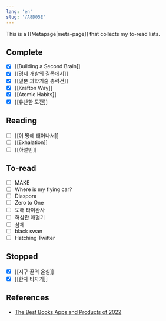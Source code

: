 ```yaml
---
lang: 'en'
slug: '/A8D05E'
---
```


This is a [[Metapage|meta-page]] that collects my to-read lists.

## Complete

- [x] [[Building a Second Brain]]
- [x] [[경제 개발의 길목에서]]
- [x] [[일본 과학기술 총력전]]
- [x] [[Krafton Way]]
- [x] [[Atomic Habits]]
- [x] [[유난한 도전]]

## Reading

- [ ] [[이 땅에 태어나서]]
- [ ] [[Exhalation]]
- [ ] [[하얼빈]]

## To-read

- [ ] MAKE
- [ ] Where is my flying car?
- [ ] Diaspora
- [ ] Zero to One
- [ ] 도해 타이완사
- [ ] 허삼관 매혈기
- [ ] 삼체
- [ ] black swan
- [ ] Hatching Twitter

## Stopped

- [x] [[지구 끝의 온실]]
- [x] [[한자 타자기]]

## References

- [The Best Books Apps and Products of 2022](https://www.producthunt.com/topics/books?order=most-upvoted)
